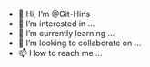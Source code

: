 - 👋 Hi, I’m @Git-Hins
- 👀 I’m interested in ...
- 🌱 I’m currently learning ...
- 💞️ I’m looking to collaborate on ...
- 📫 How to reach me ...

<!---
Git-Hins/Git-Hins is a ✨ special ✨ repository because its `README.md` (this file) appears on your GitHub profile.
You can click the Preview link to take a look at your changes.
--->
